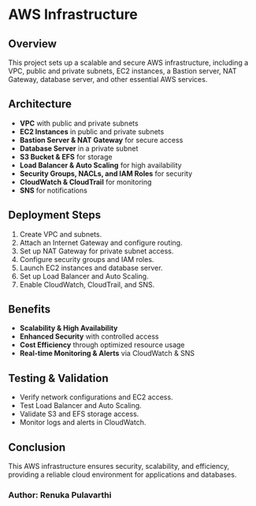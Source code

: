# AWS Infrastructure

## Overview
This project sets up a scalable and secure AWS infrastructure, including a VPC, public and private subnets, EC2 instances, a Bastion server, NAT Gateway, database server, and other essential AWS services.

## Architecture
- **VPC** with public and private subnets
- **EC2 Instances** in public and private subnets
- **Bastion Server & NAT Gateway** for secure access
- **Database Server** in a private subnet
- **S3 Bucket & EFS** for storage
- **Load Balancer & Auto Scaling** for high availability
- **Security Groups, NACLs, and IAM Roles** for security
- **CloudWatch & CloudTrail** for monitoring
- **SNS** for notifications

## Deployment Steps
1. Create VPC and subnets.
2. Attach an Internet Gateway and configure routing.
3. Set up NAT Gateway for private subnet access.
4. Configure security groups and IAM roles.
5. Launch EC2 instances and database server.
6. Set up Load Balancer and Auto Scaling.
7. Enable CloudWatch, CloudTrail, and SNS.

## Benefits
- **Scalability & High Availability**
- **Enhanced Security** with controlled access
- **Cost Efficiency** through optimized resource usage
- **Real-time Monitoring & Alerts** via CloudWatch & SNS

## Testing & Validation
- Verify network configurations and EC2 access.
- Test Load Balancer and Auto Scaling.
- Validate S3 and EFS storage access.
- Monitor logs and alerts in CloudWatch.

## Conclusion
This AWS infrastructure ensures security, scalability, and efficiency, providing a reliable cloud environment for applications and databases.

### Author: Renuka Pulavarthi

